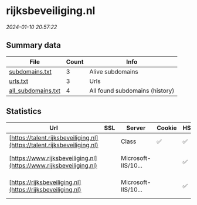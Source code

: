 # rijksbeveiliging.nl
*2024-01-10 20:57:22*
## Summary data
| File       | Count | Info |
|------------|-------|------|
|[subdomains.txt](/data/rijksbeveiliging.nl/subdomains.txt)|3|Alive subdomains|
|[urls.txt](/data/rijksbeveiliging.nl/urls.txt)|3|Urls|
|[all_subdomains.txt](/data/rijksbeveiliging.nl/all_subdomains.txt)|4|All found subdomains (history)|
## Statistics
| Url | SSL | Server | Cookie | HSTS | CSP | XFO | XXP | RP | Tech |Title |
|------------|-------|------|------|------|------|------|------|------|------|------|
|[https://talent.rijksbeveiliging.nl](https://talent.rijksbeveiliging.nl)| |Class|:white_check_mark: |:white_check_mark: | | |:white_check_mark: |:white_check_mark: |HSTS||
|[https://www.rijksbeveiliging.nl](https://www.rijksbeveiliging.nl)| |Microsoft-IIS/10...| |:white_check_mark: |:warning: |:white_check_mark: |:white_check_mark: |:white_check_mark: |HSTS IIS:10.0 Wi...|Document Moved|
|[https://rijksbeveiliging.nl](https://rijksbeveiliging.nl)| |Microsoft-IIS/10...| |:white_check_mark: |:warning: |:white_check_mark: |:white_check_mark: |:white_check_mark: |HSTS IIS:10.0 Wi...|Document Moved|